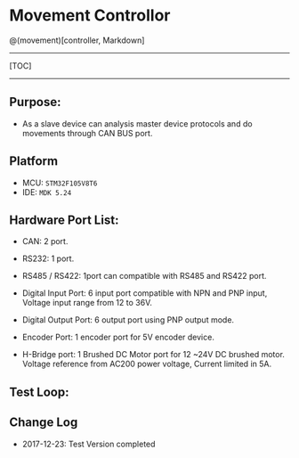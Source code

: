 # Movement Controllor
@(movement)[controller, Markdown]

---
[TOC]

---
## Purpose:

* As a slave device can analysis master device protocols and do movements through CAN BUS port.

## Platform

- MCU: `STM32F105V8T6 `
- IDE: ` MDK 5.24 `



## Hardware Port List:

* CAN: 2 port.

* RS232: 1 port.

* RS485 / RS422: 1port can compatible  with RS485 and RS422 port.

* Digital Input Port: 6 input port compatible with NPN and PNP input, Voltage input range from 12 to 36V.

* Digital Output Port: 6 output port using PNP output mode.

* Encoder Port: 1 encoder port for 5V encoder device.

* H-Bridge port: 1 Brushed DC Motor port for 12 ~24V DC brushed motor. Voltage reference from AC200 power voltage, Current limited in 5A.

	               			        

## Test Loop:



    

## Change Log

- 2017-12-23: Test Version completed